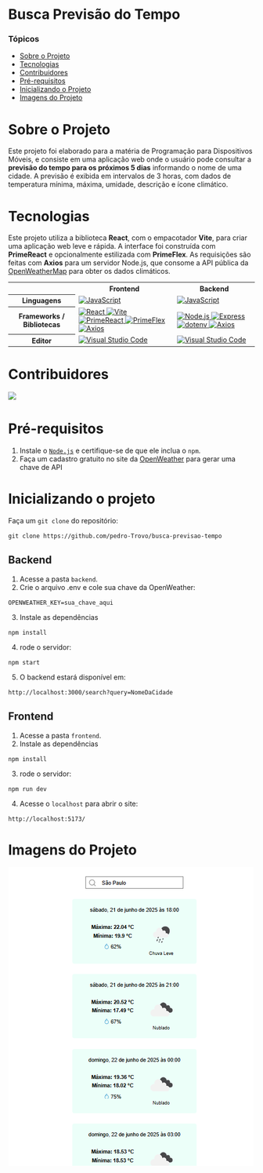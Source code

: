 <h1>Busca Previsão do Tempo</h1> 

### Tópicos 

- [Sobre o Projeto](#sobre-o-projeto)
- [Tecnologias](#tecnologias)
- [Contribuidores](#contribuidores)
- [Pré-requisitos](#pré-requisitos)
- [Inicializando o Projeto](#inicializando-o-projeto)
- [Imagens do Projeto](#imagens-do-projeto)

# Sobre o Projeto
Este projeto foi elaborado para a matéria de Programação para Dispositivos Móveis, e consiste em uma aplicação web onde o usuário pode consultar a **previsão do tempo para os próximos 5 dias** informando o nome de uma cidade. A previsão é exibida em intervalos de 3 horas, com dados de temperatura mínima, máxima, umidade, descrição e ícone climático.

# Tecnologias
Este projeto utiliza a biblioteca **React**, com o empacotador **Vite**, para criar uma aplicação web leve e rápida. A interface foi construída com **PrimeReact** e opcionalmente estilizada com **PrimeFlex**. As requisições são feitas com **Axios** para um servidor Node.js, que consome a API pública da [OpenWeatherMap](https://openweathermap.org/forecast5#name5) para obter os dados climáticos.

<table align="center">
  <tr>
    <th></th>
    <th>Frontend</th>
    <th>Backend</th>
  </tr>
  <tr>
    <th>Linguagens</th>
    <td>
      <a href="https://developer.mozilla.org/en-US/docs/Web/JavaScript">
        <img alt="JavaScript" src="https://img.shields.io/badge/javascript-%23F7DF1E.svg?style=for-the-badge&logo=javascript&logoColor=black"/>
      </a>
    </td>
    <td>
      <a href="https://developer.mozilla.org/en-US/docs/Web/JavaScript">
        <img alt="JavaScript" src="https://img.shields.io/badge/javascript-%23F7DF1E.svg?style=for-the-badge&logo=javascript&logoColor=black"/>
      </a>
    </td>
  </tr>
  <tr>
    <th>Frameworks / Bibliotecas</th>
    <td>
      <a href="https://react.dev/">
        <img alt="React" src="https://img.shields.io/badge/react-%2361DAFB.svg?style=for-the-badge&logo=react&logoColor=black"/>
      </a>
      <a href="https://vitejs.dev/">
        <img alt="Vite" src="https://img.shields.io/badge/vite-%23646CFF.svg?style=for-the-badge&logo=vite&logoColor=white"/>
      </a>
      <a href="https://primereact.org/">
        <img alt="PrimeReact" src="https://img.shields.io/badge/PrimeReact-%230072C6.svg?style=for-the-badge&logo=prime&logoColor=white"/>
      </a>
      <a href="https://primeflex.org/">
        <img alt="PrimeFlex" src="https://img.shields.io/badge/PrimeFlex-%230072C6.svg?style=for-the-badge&logo=prime&logoColor=white"/>
      </a>
      <a href="https://axios-http.com/">
        <img alt="Axios" src="https://img.shields.io/badge/axios-%230072C6.svg?style=for-the-badge&logo=axios&logoColor=white"/>
      </a>
    </td>
    <td>
      <a href="https://nodejs.org/">
        <img alt="Node.js" src="https://img.shields.io/badge/node.js-%23339933.svg?style=for-the-badge&logo=node.js&logoColor=white"/>
      </a>
      <a href="https://expressjs.com/">
        <img alt="Express" src="https://img.shields.io/badge/express.js-%23404d59.svg?style=for-the-badge"/>
      </a>
      <a href="https://www.npmjs.com/package/dotenv">
        <img alt="dotenv" src="https://img.shields.io/badge/dotenv-%2300C853.svg?style=for-the-badge&logo=npm&logoColor=white"/>
      </a>
      <a href="https://axios-http.com/">
        <img alt="Axios" src="https://img.shields.io/badge/axios-%230072C6.svg?style=for-the-badge&logo=axios&logoColor=white"/>
      </a>
    </td>
  </tr>
  <tr>
    <th>Editor</th>
    <td>
      <a href="https://code.visualstudio.com/">
        <img alt="Visual Studio Code" src="https://img.shields.io/badge/Visual%20Studio%20Code-0078d7.svg?style=for-the-badge&logo=visual-studio-code&logoColor=white"/>
      </a>
    </td>
    <td>
      <a href="https://code.visualstudio.com/">
        <img alt="Visual Studio Code" src="https://img.shields.io/badge/Visual%20Studio%20Code-0078d7.svg?style=for-the-badge&logo=visual-studio-code&logoColor=white"/>
      </a>
    </td>
  </tr>
</table>


# Contribuidores
<a href="https://github.com/pedro-Trovo/busca-previsao-tempo/graphs/contributors">
  <img src="https://contrib.rocks/image?repo=pedro-Trovo/busca-previsao-tempo" />
</a>

# Pré-requisitos
1. Instale o [`Node.js`](https://nodejs.org/en) e certifique-se de que ele inclua o `npm`.
2. Faça um cadastro gratuito no site da [OpenWeather](https://openweathermap.org/api) para gerar uma chave de API

# Inicializando o projeto
Faça um `git clone` do repositório:
```console
git clone https://github.com/pedro-Trovo/busca-previsao-tempo
```
## Backend
1. Acesse a pasta `backend`.
2. Crie o arquivo .env e cole sua chave da OpenWeather:
```console
OPENWEATHER_KEY=sua_chave_aqui
```
3. Instale as dependências 
```console
npm install
```
4.  rode o servidor:
```console
npm start
```
5.  O backend estará disponível em:
```console
http://localhost:3000/search?query=NomeDaCidade
```
## Frontend
1. Acesse a pasta `frontend`.
2. Instale as dependências 
```console
npm install
```
3.  rode o servidor:
```console
npm run dev
```
4. Acesse o `localhost` para abrir o site:
```console
http://localhost:5173/
```
# Imagens do Projeto
<img alt="Exibir Previsão" src="readme-img/exibiPrevTemp.png">

